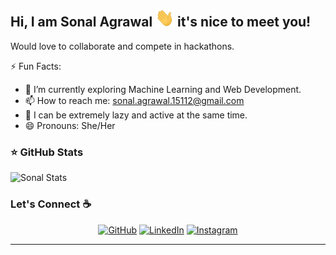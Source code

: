 
<!--
**SonalAgrawal15/SonalAgrawal15** is a ✨ _special_ ✨ repository because its `README.md` (this file) appears on your GitHub profile.

Here are some ideas to get you started:

- 🔭 I’m currently working on ...
- 🌱 I’m currently learning ...
- 👯 I’m looking to collaborate on ...
- 🤔 I’m looking for help with ...
- 💬 Ask me about ...
- 📫 How to reach me: ...
- 😄 Pronouns: ...
- ⚡ Fun fact: ...
-->

## Hi, I am Sonal Agrawal <img src="https://raw.githubusercontent.com/ABSphreak/ABSphreak/master/gifs/Hi.gif" width="30px"> it's nice to meet you!

Would love to collaborate and compete in hackathons.

⚡ Fun Facts:
- 🌱 I’m currently exploring Machine Learning and Web Development.
- 📫 How to reach me: <a href="mailto: sonal.agrawal.15112@gmail.com">sonal.agrawal.15112@gmail.com</a>
- 💬 I can be extremely lazy and active at the same time.
- 😄 Pronouns: She/Her

 ### ⭐ GitHub Stats

 <p> 
    <img src="https://github-readme-stats.vercel.app/api?username=SonalAgrawal15&count_private=true&show_icons=true&theme=default&line" alt="Sonal Stats" width="420"/> 
 </p>

### Let's Connect :coffee:
<p align="center">
	<a href="https://github.com/SonalAgrawal15"><img src="https://img.icons8.com/bubbles/50/000000/github.png" alt="GitHub"/></a>
	<a href="https://www.linkedin.com/in/sonal-agrawal-ab0443203/"><img src="https://img.icons8.com/bubbles/50/000000/linkedin.png" alt="LinkedIn"/></a>
	<a href="https://www.instagram.com/_.sonal.agrawal._/"><img src="https://img.icons8.com/bubbles/50/000000/instagram.png" alt="Instagram"/></a>
<!-- 	<a href="https://twitter.com/Nikunjs07673277"><img src="https://img.icons8.com/bubbles/50/000000/twitter.png" alt="Twitter"/></a> -->
</p>

-----
